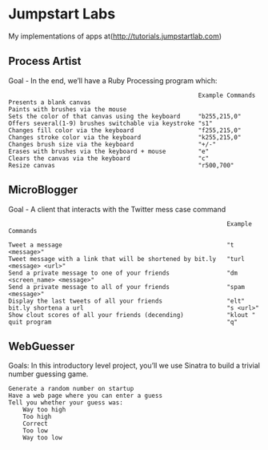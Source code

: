Jumpstart Labs
==============
My implementations of apps at(http://tutorials.jumpstartlab.com)

Process Artist
--------------
Goal - In the end, we’ll have a Ruby Processing program which:

                                                         Example Commands
    Presents a blank canvas
    Paints with brushes via the mouse
    Sets the color of that canvas using the keyboard     "b255,215,0"
    Offers several(1-9) brushes switchable via keystroke "s1"
    Changes fill color via the keyboard                  "f255,215,0"
    Changes stroke color via the keyboard                "k255,215,0"
    Changes brush size via the keyboard                  "+/-"
    Erases with brushes via the keyboard + mouse         "e"
    Clears the canvas via the keyboard                   "c"
    Resize canvas                                        "r500,700"
    
    
MicroBlogger
-------------
Goal - A client that interacts with the Twitter mess  case command

                                                                 Example Commands
    
    Tweet a message                                              "t <message>"
    Tweet message with a link that will be shortened by bit.ly   "turl <message> <url>"
    Send a private message to one of your friends                "dm <screen_name> <message>"
    Send a private message to all of your friends                "spam <message>"
    Display the last tweets of all your friends                  "elt"
    bit.ly shortena a url                                        "s <url>"
    Show clout scores of all your friends (decending)            "klout "
    quit program                                                 "q"





WebGuesser
-------------
Goals: In this introductory level project, you’ll we use Sinatra to build 
a trivial number guessing game.

    Generate a random number on startup
    Have a web page where you can enter a guess
    Tell you whether your guess was:
        Way too high
        Too high
        Correct
        Too low
        Way too low
  
    
    

